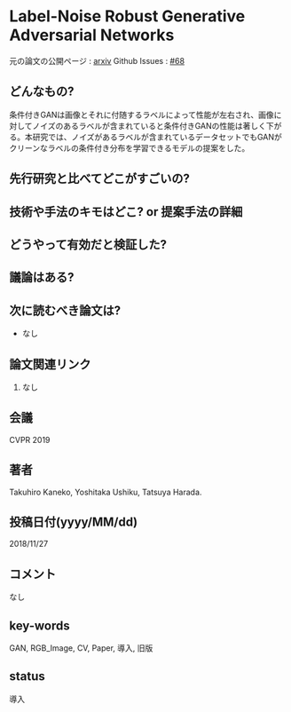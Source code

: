 # Label-Noise Robust Generative Adversarial Networks

元の論文の公開ページ : [arxiv](https://arxiv.org/abs/1811.11165)
Github Issues : [#68](https://github.com/Obarads/obarads.github.io/issues/68)

## どんなもの?
条件付きGANは画像とそれに付随するラベルによって性能が左右され、画像に対してノイズのあるラベルが含まれていると条件付きGANの性能は著しく下がる。本研究では、ノイズがあるラベルが含まれているデータセットでもGANがクリーンなラベルの条件付き分布を学習できるモデルの提案をした。

## 先行研究と比べてどこがすごいの?

## 技術や手法のキモはどこ? or 提案手法の詳細

## どうやって有効だと検証した?

## 議論はある?

## 次に読むべき論文は?
- なし

## 論文関連リンク
1. なし

## 会議
CVPR 2019

## 著者
Takuhiro Kaneko, Yoshitaka Ushiku, Tatsuya Harada.

## 投稿日付(yyyy/MM/dd)
2018/11/27

## コメント
なし

## key-words
GAN, RGB_Image, CV, Paper, 導入, 旧版

## status
導入

